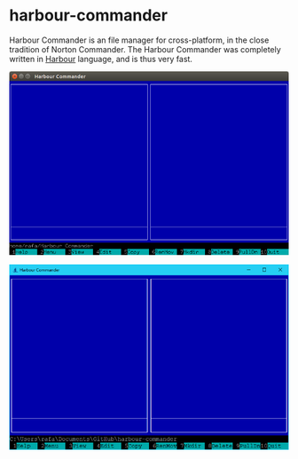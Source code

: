 # harbour-commander
Harbour Commander is an file manager for cross-platform, in the close tradition of Norton Commander. The Harbour Commander was completely written in [Harbour](https://github.com/harbour/core) language, and is thus very fast.

![GNU/Linux](docs/img/hc_ubuntu.png "With family Linux Ubuntu desktop, based on GNOME")

![Windows](docs/img/hc_windows.png "Windows 10 desktop")